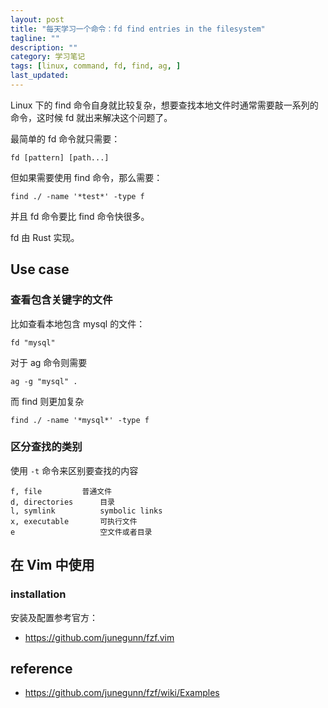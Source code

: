 ```yaml
---
layout: post
title: "每天学习一个命令：fd find entries in the filesystem"
tagline: ""
description: ""
category: 学习笔记
tags: [linux, command, fd, find, ag, ]
last_updated:
---
```


Linux 下的 find 命令自身就比较复杂，想要查找本地文件时通常需要敲一系列的命令，这时候 fd 就出来解决这个问题了。

最简单的 fd 命令就只需要：

	fd [pattern] [path...]

但如果需要使用 find 命令，那么需要：

	find ./ -name '*test*' -type f

并且 fd 命令要比 find 命令快很多。

fd 由 Rust 实现。

## Use case

### 查看包含关键字的文件
比如查看本地包含 mysql 的文件：

	fd "mysql"

对于 ag 命令则需要

	ag -g "mysql" .

而 find 则更加复杂

	find ./ -name '*mysql*' -type f

### 区分查找的类别
使用 `-t` 命令来区别要查找的内容

	f, file  		普通文件
	d, directories 		目录
	l, symlink 			symbolic links
	x, executable 		可执行文件
	e 					空文件或者目录

## 在 Vim 中使用

### installation
安装及配置参考官方：

- <https://github.com/junegunn/fzf.vim>

## reference

- <https://github.com/junegunn/fzf/wiki/Examples>
